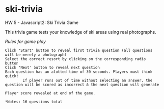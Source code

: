 # ski-trivia
HW 5 - Javascript2: Ski Trivia Game

This trivia game tests your knowledge of ski areas using real photographs. 

*Rules for game play*

    Click 'Start' button to reveal first trivia question (all questions will be merely a photograph)
    Select the correct resort by clicking on the corresponding radio button
    Click 'Next' button to reveal next question
    Each question has an alotted time of 30 seconds. Players must think quick! 
            If player runs out of time without selecting an answer, the question will be scored as incorrect & the next question will generate

    Player score revealed at end of the game. 

    *Notes: 16 questions total
